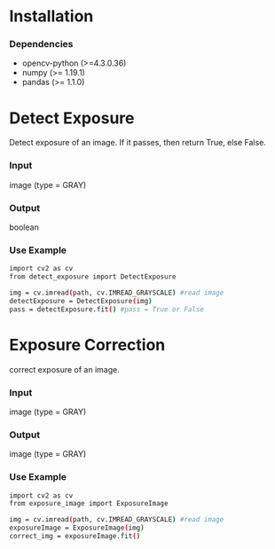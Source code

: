 # Installation
### Dependencies
 - opencv-python (>=4.3.0.36)
 - numpy (>= 1.19.1)
 - pandas (>= 1.1.0)
# Detect Exposure
Detect exposure of an image. If it passes, then return True, else False.

### Input
image (type = GRAY)
### Output
boolean

### Use Example

```sh
import cv2 as cv
from detect_exposure import DetectExposure

img = cv.imread(path, cv.IMREAD_GRAYSCALE) #read image
detectExposure = DetectExposure(img)
pass = detectExposure.fit() #pass = True or False
```

# Exposure Correction
correct exposure of an image.

### Input
image (type = GRAY)
### Output
image (type = GRAY)

### Use Example

```sh
import cv2 as cv
from exposure_image import ExposureImage

img = cv.imread(path, cv.IMREAD_GRAYSCALE) #read image
exposureImage = ExposureImage(img)
correct_img = exposureImage.fit()
```